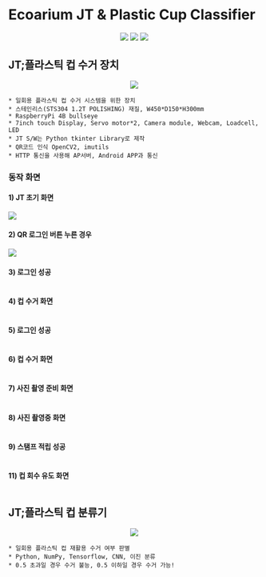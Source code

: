 # Ecoarium JT & Plastic Cup Classifier
<p align="center">
  <img src="https://img.shields.io/badge/tensorflow-FF6F00?style=for-the-badge&logo=tensorflow&logoColor=white">
  <img src="https://img.shields.io/badge/Python-3776AB?style=for-the-badge&logo=Python&logoColor=white">
  <img src="https://img.shields.io/badge/Clang-A8B9CC?style=for-the-badge&logo=c&logoColor=white">
</p>




## JT;플라스틱 컵 수거 장치
<p align="center">
  <img src="https://github.com/mixgolem/SKU-Ecoarium/assets/130221911/b47ee6d1-2bfd-4b1f-85a5-75f385b62bc2">
</p>

    * 일회용 플라스틱 컵 수거 시스템을 위한 장치
    * 스테인리스(STS304 1.2T POLISHING) 재질, W450*D150*H300mm
    * RaspberryPi 4B bullseye
    * 7inch touch Display, Servo motor*2, Camera module, Webcam, Loadcell, LED
    * JT S/W는 Python tkinter Library로 제작
    * QR코드 인식 OpenCV2, imutils
    * HTTP 통신을 사용해 AP서버, Android APP과 통신




### 동작 화면
<p align="center">

#### 1) JT 초기 화면
  
  <img src="https://github.com/mixgolem/SKU-Ecoarium/assets/130221911/223ce776-3119-4551-b733-50781dbdb2bd">

#### 2) QR 로그인 버튼 누른 경우

  <img src="https://github.com/mixgolem/SKU-Ecoarium/assets/130221911/69d7f095-e521-4778-80b0-4627f70a5604">

#### 3) 로그인 성공

  <img src="">

#### 4) 컵 수거 화면
    
  <img src="">

#### 5) 로그인 성공

  <img src="">

#### 6) 컵 수거 화면
    
  <img src="">

#### 7) 사진 촬영 준비 화면

  <img src="">

#### 8) 사진 촬영중 화면

  <img src="">

#### 9) 스탬프 적립 성공

  <img src="">

#### 11) 컵 회수 유도 화면

  <img src="">

</p>





## JT;플라스틱 컵 분류기
<p align="center">
  <img src="https://github.com/mixgolem/SKU-Ecoarium/assets/130221911/f5393994-810a-4ce4-b153-8fc599dc0bf0">
</p>

    * 일회용 플라스틱 컵 재활용 수거 여부 판별
    * Python, NumPy, Tensorflow, CNN, 이진 분류
    * 0.5 초과일 경우 수거 불능, 0.5 이하일 경우 수거 가능!

